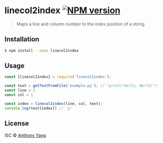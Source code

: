 # linecol2index [![NPM version](https://badge.fury.io/js/linecol2index.svg)](https://npmjs.org/package/linecol2index)

> Maps a line and column number to the index position of a string

## Installation

```sh
$ npm install --save linecol2index
```

## Usage

```js
const {linecol2index} = require('linecol2index');

const text = getTextFromFile('example.py'); // "print("Hello, World!")\nprint("Goodbye!")"
const line = 2
const col = 1

const index = linecol2index(line, col, text);
console.log(text[index]) // 'p'
```

## License

ISC © [Anthony Yang]()
